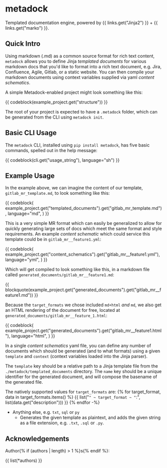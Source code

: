 # metadock

Templated documentation engine, powered by {{ links.get("Jinja2") }} + {{ links.get("marko") }}.

## Quick Intro

Using markdown (.md) as a common source format for rich text content, `metadock` allows you to define Jinja *templated 
documents*  for various markdown docs that you'd like to format into a rich text document, e.g. Jira, Confluence, Agile, 
Gitlab, or a static website. You can then compile your markdown documents using context variables supplied via yaml 
*content schematics*.

A simple Metadock-enabled project might look something like this:

{{ codeblock(example_project.get("structure")) }}

The root of your project is expected to have a `.metadock` folder, which can be generated from the CLI using 
`metadock init`. 

## Basic CLI Usage

The `metadock` CLI, installed using `pip install metadock`, has five basic commands, spelled out in the help message:

{{ codeblock(cli.get("usage_string"), language="sh") }}

## Example Usage

In the example above, we can imagine the content of our template, `gitlab_mr_template.md`, to look something like this:

{{ 
    codeblock(
        example_project.get("templated_documents").get("gitlab_mr_template.md"),
        language="md",
    )
}}

This is a very simple MR format which can easily be generalized to allow for quickly generating large sets of docs which
meet the same format and style requirements. An example *content schematic* which could service this template could
be in `gitlab_mr__feature1.yml`:

{{ 
    codeblock(
        example_project.get("content_schematics").get("gitlab_mr__feature1.yml"),
        language="yml",
    )
}}

Which will get compiled to look something like this, in a markdown file called 
`generated_documents/gitlab_mr__feature1.md`:

{{ blockquote(example_project.get("generated_documents").get("gitlab_mr__feature1.md")) }}

Because the `target_formats` we chose included `md+html` _and_ `md`, we also get an HTML rendering of the document for free, 
located at `generated_documents/gitlab_mr__feature_1.html`:

{{ 
    codeblock(
        example_project.get("generated_documents").get("gitlab_mr__feature1.html"),
        language="html",
    )
}}

In a single *content schematics* yaml file, you can define any number of documents which should be generated (and to 
what formats) using a given `template` and `context` (context variables loaded into the Jinja parser).

The `template` key should be a relative path to a Jinja template file from the `./metadock/templated_documents` 
directory. The `name` key should be a unique identifier for the generated document, and will compose the basename of the 
generated file. 

The natively supported values for `target_formats` are:
{% for target_format, data in target_formats.items() %}
{{ list("`" ~ target_format ~ "`:", list(data.get("description"))) }}
{% endfor -%}
- Anything else, e.g. `txt`, `sql` or `py`
  - Generates the given template as plaintext, and adds the given string as a file extension, e.g. `.txt`, `.sql` or 
    `.py`.

## Acknowledgements

Author{% if (authors | length) > 1 %}s{% endif %}:

{{ list(*authors) }}
